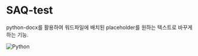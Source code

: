 # SAQ-test
python-docx를 활용하여 워드파일에 배치된 placeholder를 원하는 텍스트로 바꾸게 하는 기능.

![Python](https://img.shields.io/badge/python-3670A0?style=for-the-badge&logo=python&logoColor=ffdd54)

